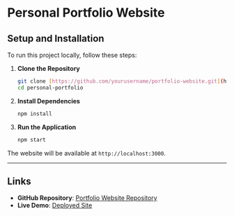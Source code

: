 # Personal Portfolio Website

## Setup and Installation

To run this project locally, follow these steps:

1. **Clone the Repository**
   ```bash
   git clone [https://github.com/yourusername/portfolio-website.git](https://github.com/tAmh29/personal-portfolio.git)
   cd personal-portfolio
   ```

2. **Install Dependencies**
   ```bash
   npm install
   ```

3. **Run the Application**
   ```bash
   npm start
   ```

The website will be available at `http://localhost:3000`.

---

## Links
- **GitHub Repository**: [Portfolio Website Repository](https://github.com/tAmh29/personal-portfolio.git)
- **Live Demo**: [Deployed Site](https://personal-portfolio-seven-sigma-41.vercel.app/)
